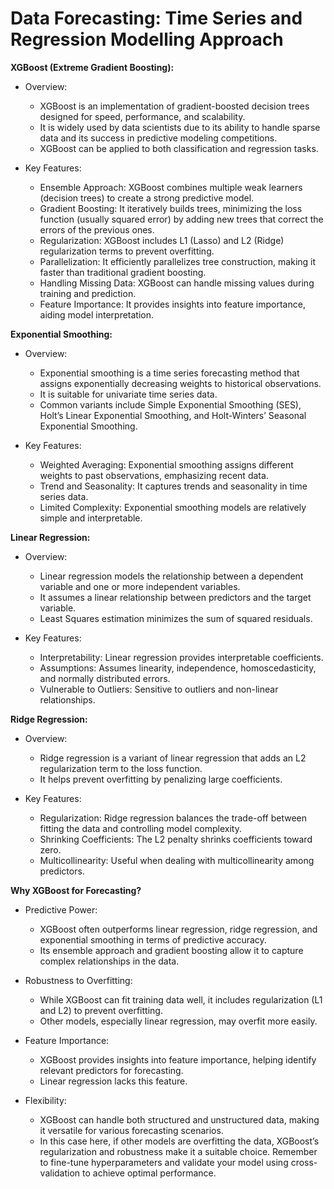 Data Forecasting: Time Series and Regression Modelling Approach
===============================================================
**XGBoost (Extreme Gradient Boosting):**

* Overview:
  - XGBoost is an implementation of gradient-boosted decision trees designed for speed, performance, and scalability.
  - It is widely used by data scientists due to its ability to handle sparse data and its success in predictive modeling competitions.
  - XGBoost can be applied to both classification and regression tasks.
  
* Key Features:
  - Ensemble Approach: XGBoost combines multiple weak learners (decision trees) to create a strong predictive model.
  - Gradient Boosting: It iteratively builds trees, minimizing the loss function (usually squared error) by adding new trees that correct the errors of the previous ones.
  - Regularization: XGBoost includes L1 (Lasso) and L2 (Ridge) regularization terms to prevent overfitting.
  - Parallelization: It efficiently parallelizes tree construction, making it faster than traditional gradient boosting.
  - Handling Missing Data: XGBoost can handle missing values during training and prediction.
  - Feature Importance: It provides insights into feature importance, aiding model interpretation.
  
**Exponential Smoothing:**

* Overview:
  - Exponential smoothing is a time series forecasting method that assigns exponentially decreasing weights to historical observations.
  - It is suitable for univariate time series data.
  - Common variants include Simple Exponential Smoothing (SES), Holt’s Linear Exponential Smoothing, and Holt-Winters’ Seasonal Exponential Smoothing.
  
* Key Features:
  - Weighted Averaging: Exponential smoothing assigns different weights to past observations, emphasizing recent data.
  - Trend and Seasonality: It captures trends and seasonality in time series data.
  - Limited Complexity: Exponential smoothing models are relatively simple and interpretable.
  
**Linear Regression:**

* Overview:
  - Linear regression models the relationship between a dependent variable and one or more independent variables.
  - It assumes a linear relationship between predictors and the target variable.
  - Least Squares estimation minimizes the sum of squared residuals.
  
* Key Features:
  - Interpretability: Linear regression provides interpretable coefficients.
  - Assumptions: Assumes linearity, independence, homoscedasticity, and normally distributed errors.
  - Vulnerable to Outliers: Sensitive to outliers and non-linear relationships.
  
**Ridge Regression:**

* Overview:
  - Ridge regression is a variant of linear regression that adds an L2 regularization term to the loss function.
  - It helps prevent overfitting by penalizing large coefficients.
  
* Key Features:
  - Regularization: Ridge regression balances the trade-off between fitting the data and controlling model complexity.
  - Shrinking Coefficients: The L2 penalty shrinks coefficients toward zero.
  - Multicollinearity: Useful when dealing with multicollinearity among predictors.
  
**Why XGBoost for Forecasting?**

* Predictive Power:
  - XGBoost often outperforms linear regression, ridge regression, and exponential smoothing in terms of predictive accuracy.
  - Its ensemble approach and gradient boosting allow it to capture complex relationships in the data.
  
* Robustness to Overfitting:
  - While XGBoost can fit training data well, it includes regularization (L1 and L2) to prevent overfitting.
  - Other models, especially linear regression, may overfit more easily.
  
* Feature Importance:
  - XGBoost provides insights into feature importance, helping identify relevant predictors for forecasting.
  - Linear regression lacks this feature.
  
* Flexibility:
  - XGBoost can handle both structured and unstructured data, making it versatile for various forecasting scenarios.
  - In this case here, if other models are overfitting the data, XGBoost’s regularization and robustness make it a suitable choice. Remember to fine-tune hyperparameters and validate your model using cross-validation to achieve optimal performance. 

